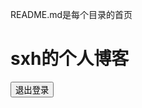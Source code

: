 README.md是每个目录的首页

# sxh的个人博客

<button onClick="localStorage.setItem('xh_password', '');location.reload();">退出登录</button>